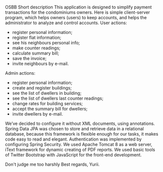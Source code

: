 
OSBB
Short description
This application is designed to simplify payment transactions for the condominiums owners. Here is simple client-server program, which helps owners (users) to keep accounts, and helps the administrator to analyze and control accounts.
User actions:
-	register personal information;
-	register flat information;
-	see his neighbours personal info;
-	make counter readings;
-	calculate summary bill;
-	save the invoice;
-	invite neighbours by e-mail.

Admin actions:
-	register personal information;
-	create and register buildings;
-	see the list of dwellers in building;
-	see the list of dwellers last counter readings;
-	change rates for building services;
-	accept the summary bill for dwellers;
-	invite dwellers by e-mail.

We’ve decided to configure it without XML documents, using annotations.  Spring Data JPA was chosen to store and retrieve data in a relational database, because this framework is flexible enough for our tasks, it makes code easy to read and elegant.  Authentication was implemented by configuring Spring Security. We used Apache Tomcat 8 as a web server, iText framework for dynamic creating of PDF reports.
We used basic tools of Twitter Bootstrap with JavaScript for the front-end development.

Don't judge me too harshly
Best regards, Yurii.

 
